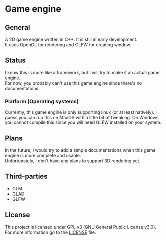 # Game engine
## General
A 2D game engine written in C++. It is still in early development. <br>
It uses OpenGL for rendering and GLFW for creating window.

## Status
I know this is more like a framework, but I will try to make it an actual game engine. <br>
For now, you probably can't use this game engine since there's no documentations. <br>

### Platform (Operating systems)
Currently, this game engine is only supporting linux (or at least natively). I guess you can run this on MacOS with a little bit of tweaking.
On Windows, you cannot compile this since you will need GLFW installed on your system.

## Plans
In the future, I would try to add a simple documentations when this game engine is more complete and usable. <br>
Unfortunately, I don't have any plans to support 3D rendering yet.

## Third-parties
- GLM
- GLAD
- GLFW

## License
This project is licensed under GPL v3 (GNU General Public License v3.0). For more information go to the [LICENSE](LICENSE) file.
